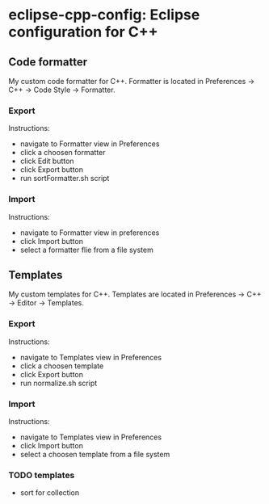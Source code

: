 # eclipse-cpp-config: Eclipse configuration for C++ #

## Code formatter ##
My custom code formatter for C++. Formatter is located in Preferences -> C++ -> Code Style ->  Formatter.

### Export ###
Instructions:
- navigate to Formatter view in Preferences
- click a choosen formatter
- click Edit button
- click Export button
- run sortFormatter.sh script

### Import ###
Instructions:
- navigate to Formatter view in preferences
- click Import button
- select a formatter flie from a file system

## Templates ##
My custom templates for C++. Templates are located in Preferences -> C++ -> Editor ->  Templates.

### Export ###
Instructions:
- navigate to Templates view in Preferences
- click a choosen template
- click Export button
- run normalize.sh script

### Import ###
Instructions:
- navigate to Templates view in Preferences
- click Import button
- select a choosen template from a file system
 
### TODO templates ###
- sort for collection
